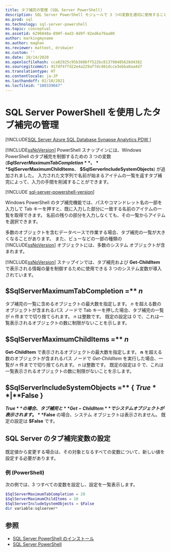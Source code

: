 ```yaml
---
title: タブ補完の管理 (SQL Server PowerShell)
description: SQL Server PowerShell モジュールで 3 つの変数を適切に使用することで、Windows PowerShell のタブ補完を制御する方法について学習します。
ms.prod: sql
ms.technology: sql-server-powershell
ms.topic: conceptual
ms.assetid: 6296848a-890f-4ad3-8d9f-92ed6a79aa00
author: markingmyname
ms.author: maghan
ms.reviewer: matteot, drskwier
ms.custom: ''
ms.date: 10/14/2020
ms.openlocfilehash: cca82925c95b360bff522bc813798485628d4382
ms.sourcegitcommit: 917df4ffd22e4a229af7dc481dcce3ebba0aa4d7
ms.translationtype: HT
ms.contentlocale: ja-JP
ms.lasthandoff: 02/10/2021
ms.locfileid: "100339047"
---
```

# <a name="manage-tab-completion-with-sql-server-powershell"></a>SQL Server PowerShell を使用したタブ補完の管理

[!INCLUDE[SQL Server Azure SQL Database Synapse Analytics PDW ](../includes/applies-to-version/sql-asdb-asdbmi-asa-pdw.md)]

[!INCLUDE[ssNoVersion](../includes/ssnoversion-md.md)] PowerShell スナップインには、Windows PowerShell のタブ補完を制御するための 3 つの変数 (**$SqlServerMaximumTabCompletion**、 **$SqlServerMaximumChildItems**、 **$SqlServerIncludeSystemObjects**) が追加されました。 入力された文字列で名前が始まるアイテムの一覧を返すタブ補完によって、入力の手間を削減することができます。  

[!INCLUDE [sql-server-powershell-version](../includes/sql-server-powershell-version.md)]

Windows PowerShell のタブ補完機能では、パスやコマンドレット名の一部を入力して Tab キーを押すと、既に入力した部分に一致する名前のアイテムの一覧を取得できます。 名前の残りの部分を入力しなくても、その一覧からアイテムを選択できます。  

多数のオブジェクトを含むデータベースで作業する場合、タブ補完の一覧が大きくなることがあります。 また、ビューなどの一部の種類の [!INCLUDE[ssNoVersion](../includes/ssnoversion-md.md)] オブジェクトには、多数のシステム オブジェクトが含まれます。  

[!INCLUDE[ssNoVersion](../includes/ssnoversion-md.md)] スナップインでは、タブ補完および **Get-ChildItem** で表示される情報の量を制御するために使用できる 3 つのシステム変数が導入されています。

## <a name="sqlservermaximumtabcompletion--n"></a>$SqlServerMaximumTabCompletion =** *n*

タブ補完の一覧に含めるオブジェクトの最大数を指定します。 *n* を超える数のオブジェクトが含まれるパス ノードで Tab キーを押した場合、タブ補完の一覧が *n* 件までで切り捨てられます。 *n* は整数です。 既定の設定は 0 で、これは一覧表示されるオブジェクトの数に制限がないことを示します。  

## <a name="sqlservermaximumchilditems--n"></a>$SqlServerMaximumChildItems =** *n*

**Get-ChildItem** で表示されるオブジェクトの最大数を指定します。 **n** を超える数のオブジェクトが含まれるパス ノードで *Get-ChildItem* を実行した場合、一覧が *n* 件までで切り捨てられます。 *n* は整数です。 既定の設定は 0 で、これは一覧表示されるオブジェクトの数に制限がないことを示します。  

## <a name="sqlserverincludesystemobjects---true--false-"></a>$SqlServerIncludeSystemObjects =** { **$True** | **$False** }

**$True** の場合、タブ補完と **Get-ChildItem** でシステム オブジェクトが表示されます。 **$False** の場合、システム オブジェクトは表示されません。 既定の設定は **$False** です。  

## <a name="set-the-sql-server-tab-completion-variables"></a>SQL Server のタブ補完変数の設定

既定値から変更する場合は、その対象となるすべての変数について、新しい値を設定する必要があります。  

### <a name="example-powershell"></a>例 (PowerShell)

次の例では、3 つすべての変数を設定し、設定を一覧表示します。  

```powershell
$SqlServerMaximumTabCompletion = 20  
$SqlServerMaximumChildItems = 10  
$SqlServerIncludeSystemObjects = $False  
dir variable:sqlserver*  
```

## <a name="see-also"></a>参照

- [SQL Server PowerShell のインストール](download-sql-server-ps-module.md)
- [SQL Server PowerShell](sql-server-powershell.md)